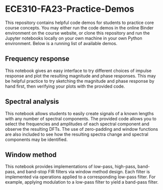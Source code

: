 # ECE310-FA23-Practice-Demos

This repository contains helpful code demos for students to practice core course concepts. You may either run the code demos in the online Binder environment on the course website, or clone this repository and run the Jupyter notebooks locally on your own machine in your own Python environment. Below is a running list of available demos.

## Frequency response
This notebook gives an easy interface to try different choices of impulse response and plot the resulting magnitude and phase responses. This may be helpful practice to try sketching the magnitude and phase response by hand first, then verifying your plots with the provided code.

## Spectral analysis
This notebook allows students to easily create signals of a known lengths with any number of spectral components. The provided code allows you to select the frequencies and amplitudes of each spectral component and observe the resulting DFTs. The use of zero-padding and window functions are also included to see how the resulting spectra change and spectral components may be identified.

## Window method
This notebook provides implementations of low-pass, high-pass, band-pass, and band-stop FIR filters via window method design. Each filter is implemented via operations applied to a corresponding low-pass filter. For example, applying modulation to a low-pass filter to yield a band-pass filter.
